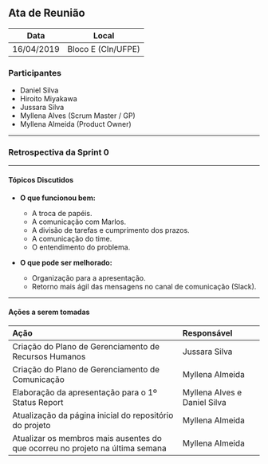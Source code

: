## Ata de Reunião
  

| Data       | Local              |
| :--------: | :----------------: |
| 16/04/2019 | Bloco E (CIn/UFPE) |

### Participantes

* Daniel Silva
* Hiroito Miyakawa
* Jussara Silva
* Myllena Alves (Scrum Master / GP)
* Myllena Almeida (Product Owner)

---

### Retrospectiva da Sprint 0

---

#### Tópicos Discutidos

- **O que funcionou bem:**
	- A troca de papéis.
  - A comunicação com Marlos.
  - A divisão de tarefas e cumprimento dos prazos.
  - A comunicação do time.
  - O entendimento do problema.

- **O que pode ser melhorado:**
	- Organização para a apresentação.
  - Retorno mais ágil das mensagens no canal de comunicação (Slack).
  
---

#### Ações a serem tomadas

| Ação                                                                          | Responsável                  |
|:----------------------------------------------------------------------------- | :--------------------------- |
| Criação do Plano de Gerenciamento de Recursos Humanos                         | Jussara Silva                | 
| Criação do Plano de Gerenciamento de Comunicação                              | Myllena Almeida              |
| Elaboração da apresentação para o 1º Status Report                            | Myllena Alves e Daniel Silva |
| Atualização da página inicial do repositório do projeto                       | Myllena Almeida              |
| Atualizar os membros mais ausentes do que ocorreu no projeto na última semana | Myllena Almeida              |
